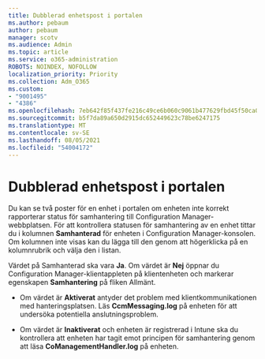 ```yaml
---
title: Dubblerad enhetspost i portalen
ms.author: pebaum
author: pebaum
manager: scotv
ms.audience: Admin
ms.topic: article
ms.service: o365-administration
ROBOTS: NOINDEX, NOFOLLOW
localization_priority: Priority
ms.collection: Adm_O365
ms.custom:
- "9001495"
- "4386"
ms.openlocfilehash: 7eb642f85f437fe216c49ce6b060c9061b477629fbd45f50ca0ef315b8cd32d3
ms.sourcegitcommit: b5f7da89a650d2915dc652449623c78be6247175
ms.translationtype: MT
ms.contentlocale: sv-SE
ms.lasthandoff: 08/05/2021
ms.locfileid: "54004172"
---
```

# <a name="duplicate-device-record-in-the-portal"></a>Dubblerad enhetspost i portalen

Du kan se två poster för en enhet i portalen om enheten inte korrekt rapporterar status för samhantering till Configuration Manager-webbplatsen. För att kontrollera statusen för samhantering av en enhet tittar du i kolumnen **Samhanterad** för enheten i Configuration Manager-konsolen. Om kolumnen inte visas kan du lägga till den genom att högerklicka på en kolumnrubrik och välja den i listan.

Värdet på Samhanterad ska vara **Ja**. Om värdet är **Nej** öppnar du Configuration Manager-klientappleten på klientenheten och markerar egenskapen **Samhantering** på fliken Allmänt.

- Om värdet är **Aktiverat** antyder det problem med klientkommunikationen med hanteringsplatsen. Läs **CcmMessaging.log** på enheten för att undersöka potentiella anslutningsproblem.

- Om värdet är **Inaktiverat** och enheten är registrerad i Intune ska du kontrollera att enheten har tagit emot principen för samhantering genom att läsa **CoManagementHandler.log** på enheten.
